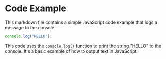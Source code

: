 # Code Example #

This markdown file contains a simple JavaScript code example that logs a message to the console.

```javascript
console.log("HELLO");
```

This code uses the `console.log()` function to print the string "HELLO" to the console. It's a basic example of how to output text in JavaScript.
